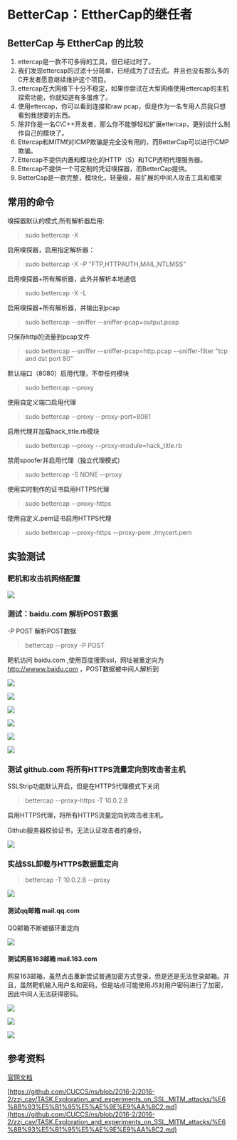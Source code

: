 # BetterCap：EttherCap的继任者 #

## BetterCap 与 EttherCap 的比较 ##
1. ettercap是一款不可多得的工具，但已经过时了。
2. 我们发现ettercap的过滤十分简单，已经成为了过去式。并且也没有那么多的C开发者愿意继续维护这个项目。
3. ettercap在大网络下十分不稳定，如果你尝试在大型网络使用ettercap的主机探索功能，你就知道有多蛋疼了。
4. 使用ettercap，你可以看到连接和raw pcap，但是作为一名专用人员我只想看到我想要的东西。
5. 除非你是一名C\C++开发者，那么你不能够轻松扩展ettercap，更别谈什么制作自己的模块了。
6. Ettercap和MITMf对ICMP欺骗是完全没有用的，而BetterCap可以进行ICMP欺骗。
7. Ettercap不提供内置和模块化的HTTP（S）和TCP透明代理服务器。
8. Ettercap不提供一个可定制的凭证嗅探器，而BetterCap提供。
9. BetterCap是一款完整，模块化，轻量级，易扩展的中间人攻击工具和框架

## 常用的命令 ##

嗅探器默认的模式,所有解析器启用:

> sudo bettercap -X

启用嗅探器，启用指定解析器：

> sudo bettercap -X -P "FTP,HTTPAUTH,MAIL,NTLMSS"

启用嗅探器+所有解析器，此外并解析本地通信

> sudo bettercap -X -L

启用嗅探器+所有解析器，并输出到pcap

> sudo bettercap --sniffer --sniffer-pcap=output.pcap

只保存http的流量到pcap文件

> sudo bettercap --sniffer --sniffer-pcap=http.pcap --sniffer-filter "tcp and dst port 80"

默认端口（8080）启用代理，不带任何模块

> sudo bettercap --proxy

使用自定义端口启用代理

> sudo bettercap --proxy --proxy-port=8081

启用代理并加载hack_title.rb模块

> sudo bettercap --proxy --proxy-module=hack_title.rb

禁用spoofer并启用代理（独立代理模式）

> sudo bettercap -S NONE --proxy

使用实时制作的证书启用HTTPS代理

> sudo bettercap --proxy-https

使用自定义.pem证书启用HTTPS代理

> sudo bettercap --proxy-https --proxy-pem ./mycert.pem

## 实验测试 ##

### 靶机和攻击机网络配置 ###

![](pic/bettercap7.PNG)

### 测试：baidu.com 解析POST数据 ###

-P POST 解析POST数据

> bettercap --proxy -P POST

靶机访问 baidu.com ,使用百度搜索ssl，网址被重定向为 http://wwww.baidu.com  ，POST数据被中间人解析到

![](pic/bettercap6.PNG)

![](pic/bettercap1.PNG)

![](pic/bettercap2.PNG)

![](pic/bettercap3.PNG)

![](pic/bettercap4.PNG)

![](pic/bettercap5.PNG)


### 测试 github.com  将所有HTTPS流量定向到攻击者主机 ###

SSLStrip功能默认开启，但是在HTTPS代理模式下关闭

> bettercap --proxy-https -T 10.0.2.8

启用HTTPS代理，将所有HTTPS流量定向到攻击者主机。

Github服务器校验证书，无法认证攻击者的身份。

![](pic/bettercap8.PNG)

### 实战SSL卸载与HTTPS数据重定向 ###

> bettercap -T 10.0.2.8 --proxy 

![](pic/bettercap9.PNG)

#### 测试qq邮箱 mail.qq.com  ####
QQ邮箱不断被循环重定向

![](pic/bettercap10.PNG)

#### 测试网易163邮箱 mail.163.com  ####

网易163邮箱，虽然点击重新尝试普通加密方式登录，但是还是无法登录邮箱。并且，虽然靶机输入用户名和密码，但是站点可能使用JS对用户密码进行了加密，因此中间人无法获得密码。

![](pic/bettercap11.PNG)

![](pic/bettercap12.PNG)

![](pic/bettercap13.PNG)


## 参考资料 ##

[官网文档](https://www.bettercap.org/)

[https://github.com/CUCCS/ns/blob/2016-2/2016-2/zzj_cay/TASK.Exploration_and_experiments_on_SSL_MITM_attacks/%E6%8B%93%E5%B1%95%E5%AE%9E%E9%AA%8C2.md](https://github.com/CUCCS/ns/blob/2016-2/2016-2/zzj_cay/TASK.Exploration_and_experiments_on_SSL_MITM_attacks/%E6%8B%93%E5%B1%95%E5%AE%9E%E9%AA%8C2.md)



